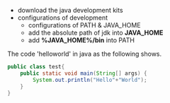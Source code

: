 - download the java development kits 
- configurations of development
  - configurations of PATH & JAVA_HOME
  - add the absolute path of jdk into **JAVA_HOME**
  - add **%JAVA_HOME%/bin** into PATH

The code 'helloworld' in java as the following shows.
```java
public class test{
    public static void main(String[] args) {
        System.out.println("Hello"+"World");
    }
}
```
